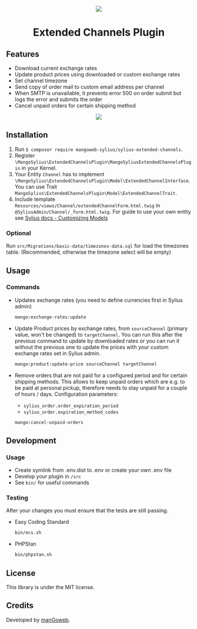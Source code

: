 <p align="center">
    <a href="https://www.mangoweb.cz/en/" target="_blank">
        <img src="https://avatars0.githubusercontent.com/u/38423357?s=200&v=4"/>
    </a>
</p>
<h1 align="center">Extended Channels Plugin</h1>

## Features

* Download current exchange rates
* Update product prices using downloaded or custom exchange rates
* Set channel timezone
* Send copy of order mail to custom email address per channel
* When SMTP is unavailable, it prevents error 500 on order submit but logs the error and submits the order
* Cancel unpaid orders for certain shipping method

<p align="center">
	<img src="https://raw.githubusercontent.com/mangoweb-sylius/SyliusExtendedChannelsPlugin/master/doc/admin.png"/>
</p>

## Installation

1. Run `$ composer require mangoweb-sylius/sylius-extended-channels`.
2. Register `\MangoSylius\ExtendedChannelsPlugin\MangoSyliusExtendedChannelsPlugin` in your Kernel.
3. Your Entity `Channel` has to implement `\MangoSylius\ExtendedChannelsPlugin\Model\ExtendedChannelInterface`. You can use Trait `MangoSylius\ExtendedChannelsPlugin\Model\ExtendedChannelTrait`.
4. Include template `Resources/views/Channel/extendedChannelForm.html.twig` in `@SyliusAdmin/Channel/_form.html.twig`.
For guide to use your own entity see [Sylius docs - Customizing Models](https://docs.sylius.com/en/1.3/customization/model.html)

### Optional

Run `src/Migrations/basic-data/timezones-data.sql` for load the timezones table. (Recommended, otherwise the timezone select will be empty)

## Usage

### Commands
* Updates exchange rates (you need to define currencies first in Sylius admin)

  ```bash
  mango:exchange-rates:update
  ```


* Update Product prices by exchange rates, from `sourceChannel` (primary value, won't be changed) to `targetChannel`. You can run this after the previous command to update by downloaded rates or you can run it without the previous one to update the prices with your custom exchange rates set in Sylius admin.

   ```bash
   mango:product:update-price sourceChannel targetChannel
   ```


* Remove orders that are not paid for a configured period and for certain shipping methods. This allows to keep unpaid orders which are e.g. to be paid at personal pickup, therefore needs to stay unpaid for a couple of hours / days. Configuration parameters:
    * `sylius_order.order_expiration_period`
    * `sylius_order.expiration_method_codes`
    

   ```bash
   mango:cancel-unpaid-orders
   ```

## Development

### Usage

- Create symlink from .env.dist to .env or create your own .env file
- Develop your plugin in `/src`
- See `bin/` for useful commands

### Testing

After your changes you must ensure that the tests are still passing.
* Easy Coding Standard
  ```bash
  bin/ecs.sh
  ```
* PHPStan
  ```bash
  bin/phpstan.sh
  ```
License
-------
This library is under the MIT license.

Credits
-------
Developed by [manGoweb](https://www.mangoweb.eu/).
